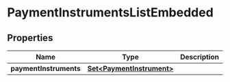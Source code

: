 

# PaymentInstrumentsListEmbedded


## Properties

| Name | Type | Description | Notes |
|------------ | ------------- | ------------- | -------------|
|**paymentInstruments** | [**Set&lt;PaymentInstrument&gt;**](PaymentInstrument.md) |  |  [optional] |



